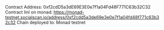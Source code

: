 Contract Address: 0xf2cdD5a3dE69E3E0e7f1a04Fd48F771C63b32C32
Contract linl on monad: https://monad-testnet.socialscan.io/address/0xf2cdd5a3de69e3e0e7f1a04fd48f771c63b32c32
Chain deployed to: Monad testnet
